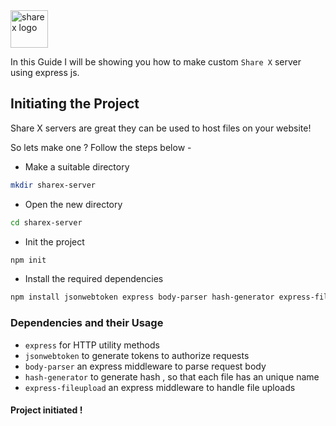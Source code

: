 <img src = "https://getsharex.com/img/ShareX_Logo.png" width = "60px" height = "60px" alt = "sharex logo" class = "styledcontent"/>

In this Guide I will be showing you how to make custom `Share X` server using express js.

## Initiating the Project
Share X servers are great they can be used to host files on your website!

So lets make one ? Follow the steps below -

- Make a suitable directory
```bash
mkdir sharex-server
```
- Open the new directory
```bash
cd sharex-server
```
- Init the project
```bash npm2yarn
npm init
```
- Install the required dependencies
```bash npm2yarn
npm install jsonwebtoken express body-parser hash-generator express-fileupload
```

### Dependencies and their Usage
- `express` for HTTP utility methods
- `jsonwebtoken` to generate tokens to authorize requests
- `body-parser` an express middleware to parse request body
- `hash-generator` to generate hash , so that each file has an unique name
- `express-fileupload` an express middleware to handle file uploads

#### Project initiated !
